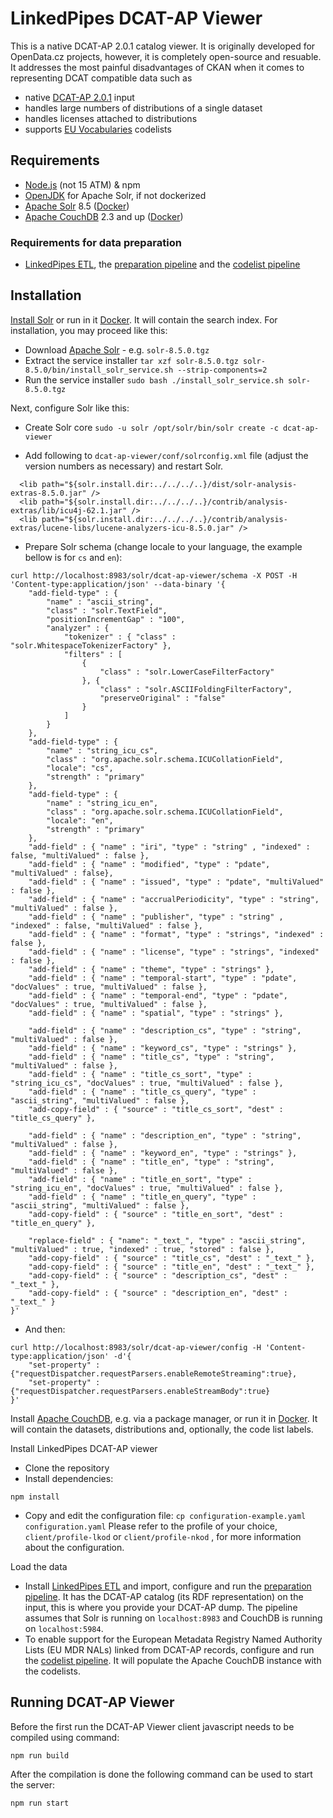 # LinkedPipes DCAT-AP Viewer

This is a native DCAT-AP 2.0.1 catalog viewer. 
It is originally developed for OpenData.cz projects, however, it is completely open-source and resuable. 
It addresses the most painful disadvantages of CKAN when it comes to representing DCAT compatible data such as
- native [DCAT-AP 2.0.1] input
- handles large numbers of distributions of a single dataset
- handles licenses attached to distributions
- supports [EU Vocabularies] codelists

## Requirements
- [Node.js] (not 15 ATM) & npm
- [OpenJDK] for Apache Solr, if not dockerized
- [Apache Solr] 8.5 ([Docker](https://hub.docker.com/_/solr/))
- [Apache CouchDB] 2.3 and up ([Docker](https://hub.docker.com/_/couchdb/))

### Requirements for data preparation
- [LinkedPipes ETL], the [preparation pipeline] and the [codelist pipeline]

## Installation
[Install Solr](https://lucene.apache.org/solr/guide/8_5/installing-solr.html) or run in it [Docker](https://hub.docker.com/_/solr/).
It will contain the search index. 
For installation, you may proceed like this:
- Download [Apache Solr] - e.g. ```solr-8.5.0.tgz```
- Extract the service installer ```tar xzf solr-8.5.0.tgz solr-8.5.0/bin/install_solr_service.sh --strip-components=2```
- Run the service installer ```sudo bash ./install_solr_service.sh solr-8.5.0.tgz```

Next, configure Solr like this:
- Create Solr core ```sudo -u solr /opt/solr/bin/solr create -c dcat-ap-viewer```

- Add following to `dcat-ap-viewer/conf/solrconfig.xml` file (adjust the version numbers as necessary) and restart Solr.
```
  <lib path="${solr.install.dir:../../../..}/dist/solr-analysis-extras-8.5.0.jar" />  
  <lib path="${solr.install.dir:../../../..}/contrib/analysis-extras/lib/icu4j-62.1.jar" />  
  <lib path="${solr.install.dir:../../../..}/contrib/analysis-extras/lucene-libs/lucene-analyzers-icu-8.5.0.jar" />
```

- Prepare Solr schema (change locale to your language, the example bellow is for `cs` and `en`):
```
curl http://localhost:8983/solr/dcat-ap-viewer/schema -X POST -H 'Content-type:application/json' --data-binary '{
    "add-field-type" : {
        "name" : "ascii_string",
        "class" : "solr.TextField",
        "positionIncrementGap" : "100",
        "analyzer" : {
            "tokenizer" : { "class" : "solr.WhitespaceTokenizerFactory" },
            "filters" : [
                { 
                    "class" : "solr.LowerCaseFilterFactory" 
                }, { 
                    "class" : "solr.ASCIIFoldingFilterFactory",
                    "preserveOriginal" : "false" 
                }
            ]
        }
    },
    "add-field-type" : {
        "name" : "string_icu_cs",
        "class" : "org.apache.solr.schema.ICUCollationField",
        "locale": "cs",
        "strength" : "primary"
    },    
    "add-field-type" : {
        "name" : "string_icu_en",
        "class" : "org.apache.solr.schema.ICUCollationField",
        "locale": "en",
        "strength" : "primary"
    },
    "add-field" : { "name" : "iri", "type" : "string" , "indexed" : false, "multiValued" : false },
    "add-field" : { "name" : "modified", "type" : "pdate", "multiValued" : false},
    "add-field" : { "name" : "issued", "type" : "pdate", "multiValued" : false },
    "add-field" : { "name" : "accrualPeriodicity", "type" : "string", "multiValued" : false },
    "add-field" : { "name" : "publisher", "type" : "string" , "indexed" : false, "multiValued" : false },
    "add-field" : { "name" : "format", "type" : "strings", "indexed" : false },
    "add-field" : { "name" : "license", "type" : "strings", "indexed" : false },
    "add-field" : { "name" : "theme", "type" : "strings" },
    "add-field" : { "name" : "temporal-start", "type" : "pdate", "docValues" : true, "multiValued" : false },
    "add-field" : { "name" : "temporal-end", "type" : "pdate", "docValues" : true, "multiValued" : false },
    "add-field" : { "name" : "spatial", "type" : "strings" },

    "add-field" : { "name" : "description_cs", "type" : "string", "multiValued" : false },
    "add-field" : { "name" : "keyword_cs", "type" : "strings" },
    "add-field" : { "name" : "title_cs", "type" : "string", "multiValued" : false },
    "add-field" : { "name" : "title_cs_sort", "type" : "string_icu_cs", "docValues" : true, "multiValued" : false },
    "add-field" : { "name" : "title_cs_query", "type" : "ascii_string", "multiValued" : false },
    "add-copy-field" : { "source" : "title_cs_sort", "dest" : "title_cs_query" },

    "add-field" : { "name" : "description_en", "type" : "string", "multiValued" : false },
    "add-field" : { "name" : "keyword_en", "type" : "strings" },
    "add-field" : { "name" : "title_en", "type" : "string", "multiValued" : false },
    "add-field" : { "name" : "title_en_sort", "type" : "string_icu_en", "docValues" : true, "multiValued" : false },
    "add-field" : { "name" : "title_en_query", "type" : "ascii_string", "multiValued" : false },
    "add-copy-field" : { "source" : "title_en_sort", "dest" : "title_en_query" },

    "replace-field" : { "name": "_text_", "type" : "ascii_string", "multiValued" : true, "indexed" : true, "stored" : false },
    "add-copy-field" : { "source" : "title_cs", "dest" : "_text_" },
    "add-copy-field" : { "source" : "title_en", "dest" : "_text_" },
    "add-copy-field" : { "source" : "description_cs", "dest" : "_text_" },
    "add-copy-field" : { "source" : "description_en", "dest" : "_text_" }
}'
```
- And then:
```
curl http://localhost:8983/solr/dcat-ap-viewer/config -H 'Content-type:application/json' -d'{
    "set-property" : {"requestDispatcher.requestParsers.enableRemoteStreaming":true},
    "set-property" : {"requestDispatcher.requestParsers.enableStreamBody":true}
}'
```

Install [Apache CouchDB], e.g. via a package manager, or run it in [Docker](https://hub.docker.com/_/couchdb/).
It will contain the datasets, distributions and, optionally, the code list labels.

Install LinkedPipes DCAT-AP viewer
- Clone the repository
- Install dependencies:
```
npm install
```
- Copy and edit the configuration file: ```cp configuration-example.yaml configuration.yaml```
  Please refer to the profile of your choice, ```client/profile-lkod``` or ```client/profile-nkod``` , for more information about the configuration.
  

Load the data
- Install [LinkedPipes ETL] and import, configure and run the [preparation pipeline]. It has the DCAT-AP catalog (its RDF representation) on the input, this is where you provide your DCAT-AP dump. The pipeline assumes that Solr is running on ```localhost:8983``` and CouchDB is running on ```localhost:5984```.
- To enable support for the European Metadata Registry Named Authority Lists (EU MDR NALs) linked from DCAT-AP records, configure and run the [codelist pipeline]. It will populate the Apache CouchDB instance with the codelists.

## Running DCAT-AP Viewer
Before the first run the DCAT-AP Viewer client javascript needs to be compiled using command:
```
npm run build
``` 
After the compilation is done the following command can be used to start the server:
```
npm run start
```

[OpenJDK]: <https://jdk.java.net/15/>
[Node.js]: <https://nodejs.org>
[Apache Solr]: <http://lucene.apache.org/solr/>
[Apache CouchDB]: <http://couchdb.apache.org/>
[LinkedPipes ETL]: <https://etl.linkedpipes.com>
[preparation pipeline]: <https://raw.githubusercontent.com/linkedpipes/dcat-ap-viewer/nkod/lp-etl/dcatap2lpdav.jsonld>
[codelist pipeline]: <https://raw.githubusercontent.com/linkedpipes/dcat-ap-viewer/nkod/lp-etl/eumdrnals2couchdb.jsonld>
[DCAT-AP 2.0.1]: <https://joinup.ec.europa.eu/collection/semantic-interoperability-community-semic/solution/dcat-application-profile-data-portals-europe/release/201-0>
[EU Vocabularies]: <https://publications.europa.eu/en/web/eu-vocabularies/controlled-vocabularies>
